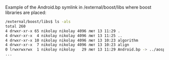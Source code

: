 Example of the Android.bp symlink in /external/boost/libs where boost libraries are placed:
```sh
/external/boost/libs$ ls -als
total 260
4 drwxr-xr-x 65 nikolay nikolay 4096 лют 13 11:29 .
4 drwxr-xr-x  4 nikolay nikolay 4096 лют 13 11:25 ..
4 drwxr-xr-x 10 nikolay nikolay 4096 лют 13 10:23 algorithm
4 drwxr-xr-x  7 nikolay nikolay 4096 лют 13 10:23 align
0 lrwxrwxrwx  1 nikolay nikolay   29 лют 13 11:29 Android.bp -> ../aosp-boost/make/Static.bp
...
```
